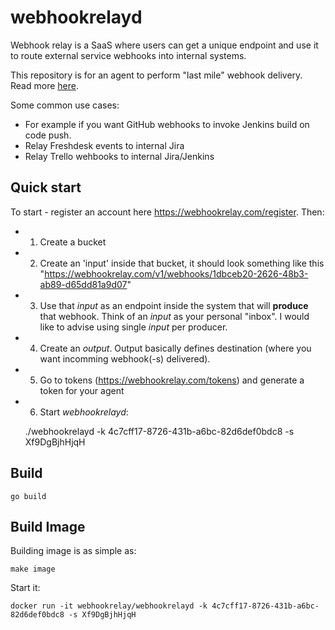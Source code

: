 # webhookrelayd 

Webhook relay is a SaaS where users can get a unique endpoint and use it to route external service webhooks into internal systems.

This repository is for an agent to perform "last mile" webhook delivery. Read more [here](https://webhookrelay.com). 

Some common use cases:

* For example if you want GitHub webhooks to invoke Jenkins build on code push.
* Relay Freshdesk events to internal Jira
* Relay Trello wehbooks to internal Jira/Jenkins


## Quick start

To start - register an account here https://webhookrelay.com/register. Then:
* 1. Create a bucket
* 2. Create an 'input' inside that bucket, it should look something like this "https://webhookrelay.com/v1/webhooks/1dbceb20-2626-48b3-ab89-d65dd81a9d07"
* 3. Use that _input_ as an endpoint inside the system that will __produce__ that webhook. Think of an _input_ as your personal "inbox". I would like to advise 
   using single _input_ per producer.
* 4. Create an _output_. Output basically defines destination (where you want incomming webhook(-s) delivered).
* 5. Go to tokens (https://webhookrelay.com/tokens) and generate a token for your agent
* 6. Start _webhookrelayd_:

    ./webhookrelayd -k 4c7cff17-8726-431b-a6bc-82d6def0bdc8 -s Xf9DgBjhHjqH


## Build

    go build

## Build Image 

Building image is as simple as:

    make image 


Start it:

    docker run -it webhookrelay/webhookrelayd -k 4c7cff17-8726-431b-a6bc-82d6def0bdc8 -s Xf9DgBjhHjqH
    